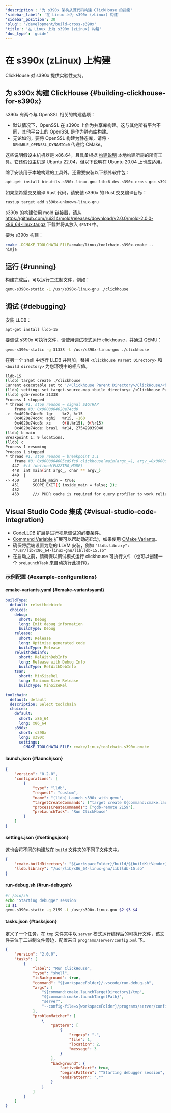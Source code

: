 ```yaml
---
'description': '为 s390x 架构从源代码构建 ClickHouse 的指南'
'sidebar_label': '在 Linux 上为 s390x (zLinux) 构建'
'sidebar_position': 30
'slug': '/development/build-cross-s390x'
'title': '在 Linux 上为 s390x (zLinux) 构建'
'doc_type': 'guide'
---
```



# 在 s390x (zLinux) 上构建

ClickHouse 对 s390x 提供实验性支持。

## 为 s390x 构建 ClickHouse {#building-clickhouse-for-s390x}

s390x 有两个与 OpenSSL 相关的构建选项：
- 默认情况下，OpenSSL 在 s390x 上作为共享库构建。这与其他所有平台不同，其他平台上的 OpenSSL 是作为静态库构建。
- 无论如何，要将 OpenSSL 构建为静态库，请将 `-DENABLE_OPENSSL_DYNAMIC=0` 传递给 CMake。

这些说明假设主机机器是 x86_64，且具备根据 [构建说明](../development/build.md) 本地构建所需的所有工具。它还假设主机是 Ubuntu 22.04，但以下说明在 Ubuntu 20.04 上也应适用。

除了安装用于本地构建的工具外，还需要安装以下额外软件包：

```bash
apt-get install binutils-s390x-linux-gnu libc6-dev-s390x-cross gcc-s390x-linux-gnu binfmt-support qemu-user-static
```

如果您希望交叉编译 Rust 代码，请安装 s390x 的 Rust 交叉编译目标：

```bash
rustup target add s390x-unknown-linux-gnu
```

s390x 的构建使用 mold 链接器，请从 https://github.com/rui314/mold/releases/download/v2.0.0/mold-2.0.0-x86_64-linux.tar.gz 下载并将其放入 `$PATH` 中。

要为 s390x 构建：

```bash
cmake -DCMAKE_TOOLCHAIN_FILE=cmake/linux/toolchain-s390x.cmake ..
ninja
```

## 运行 {#running}

构建完成后，可以运行二进制文件，例如：

```bash
qemu-s390x-static -L /usr/s390x-linux-gnu ./clickhouse
```

## 调试 {#debugging}

安装 LLDB：

```bash
apt-get install lldb-15
```

要调试 s390x 可执行文件，请使用调试模式运行 clickhouse，并通过 QEMU：

```bash
qemu-s390x-static -g 31338 -L /usr/s390x-linux-gnu ./clickhouse
```

在另一个 shell 中运行 LLDB 并附加，替换 `<Clickhouse Parent Directory>` 和 `<build directory>` 为您环境中的相应值。

```bash
lldb-15
(lldb) target create ./clickhouse
Current executable set to '/<Clickhouse Parent Directory>/ClickHouse/<build directory>/programs/clickhouse' (s390x).
(lldb) settings set target.source-map <build directory> /<Clickhouse Parent Directory>/ClickHouse
(lldb) gdb-remote 31338
Process 1 stopped
* thread #1, stop reason = signal SIGTRAP
    frame #0: 0x0000004020e74cd0
->  0x4020e74cd0: lgr    %r2, %r15
    0x4020e74cd4: aghi   %r15, -160
    0x4020e74cd8: xc     0(8,%r15), 0(%r15)
    0x4020e74cde: brasl  %r14, 275429939040
(lldb) b main
Breakpoint 1: 9 locations.
(lldb) c
Process 1 resuming
Process 1 stopped
* thread #1, stop reason = breakpoint 1.1
    frame #0: 0x0000004005cd9fc0 clickhouse`main(argc_=1, argv_=0x0000004020e594a8) at main.cpp:450:17
   447  #if !defined(FUZZING_MODE)
   448  int main(int argc_, char ** argv_)
   449  {
-> 450      inside_main = true;
   451      SCOPE_EXIT({ inside_main = false; });
   452
   453      /// PHDR cache is required for query profiler to work reliably
```

## Visual Studio Code 集成 {#visual-studio-code-integration}

- [CodeLLDB](https://github.com/vadimcn/vscode-lldb) 扩展是进行视觉调试的必要条件。
- [Command Variable](https://github.com/rioj7/command-variable) 扩展可以帮助动态启动，如果使用 [CMake Variants](https://github.com/microsoft/vscode-cmake-tools/blob/main/docs/variants.md)。
- 确保将后端设置为您的 LLVM 安装，例如 `"lldb.library": "/usr/lib/x86_64-linux-gnu/liblldb-15.so"`
- 在启动之前，请确保以调试模式运行 clickhouse 可执行文件（也可以创建一个 `preLaunchTask` 来自动执行此操作）。

### 示例配置 {#example-configurations}
#### cmake-variants.yaml {#cmake-variantsyaml}
```yaml
buildType:
  default: relwithdebinfo
  choices:
    debug:
      short: Debug
      long: Emit debug information
      buildType: Debug
    release:
      short: Release
      long: Optimize generated code
      buildType: Release
    relwithdebinfo:
      short: RelWithDebInfo
      long: Release with Debug Info
      buildType: RelWithDebInfo
    tsan:
      short: MinSizeRel
      long: Minimum Size Release
      buildType: MinSizeRel

toolchain:
  default: default
  description: Select toolchain
  choices:
    default:
      short: x86_64
      long: x86_64
    s390x:
      short: s390x
      long: s390x
      settings:
        CMAKE_TOOLCHAIN_FILE: cmake/linux/toolchain-s390x.cmake
```

#### launch.json {#launchjson}
```json
{
    "version": "0.2.0",
    "configurations": [
        {
            "type": "lldb",
            "request": "custom",
            "name": "(lldb) Launch s390x with qemu",
            "targetCreateCommands": ["target create ${command:cmake.launchTargetPath}"],
            "processCreateCommands": ["gdb-remote 2159"],
            "preLaunchTask": "Run ClickHouse"
        }
    ]
}
```

#### settings.json {#settingsjson}
这也会将不同的构建放在 `build` 文件夹的不同子文件夹中。
```json
{
    "cmake.buildDirectory": "${workspaceFolder}/build/${buildKitVendor}-${buildKitVersion}-${variant:toolchain}-${variant:buildType}",
    "lldb.library": "/usr/lib/x86_64-linux-gnu/liblldb-15.so"
}
```

#### run-debug.sh {#run-debugsh}
```sh
#! /bin/sh
echo 'Starting debugger session'
cd $1
qemu-s390x-static -g 2159 -L /usr/s390x-linux-gnu $2 $3 $4
```

#### tasks.json {#tasksjson}
定义了一个任务，在 `tmp` 文件夹中以 `server` 模式运行编译后的可执行文件，该文件夹位于二进制文件旁边，配置来自 `programs/server/config.xml` 下。
```json
{
    "version": "2.0.0",
    "tasks": [
        {
            "label": "Run ClickHouse",
            "type": "shell",
            "isBackground": true,
            "command": "${workspaceFolder}/.vscode/run-debug.sh",
            "args": [
                "${command:cmake.launchTargetDirectory}/tmp",
                "${command:cmake.launchTargetPath}",
                "server",
                "--config-file=${workspaceFolder}/programs/server/config.xml"
            ],
            "problemMatcher": [
                {
                    "pattern": [
                        {
                            "regexp": ".",
                            "file": 1,
                            "location": 2,
                            "message": 3
                        }
                    ],
                    "background": {
                        "activeOnStart": true,
                        "beginsPattern": "^Starting debugger session",
                        "endsPattern": ".*"
                    }
                }
            ]
        }
    ]
}
```
